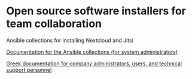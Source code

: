 # Open source software installers for team collaboration

Ansible collections for installing Nextcloud and Jitsi

[Documentation for the Ansible collections (for system administrators)](https://team-collaboration-toolkit.readthedocs.io/)

[Greek documentation for company administrators, users, and technical support personnel](https://github.com/grnet/team-collaboration-toolkit/wiki/)

